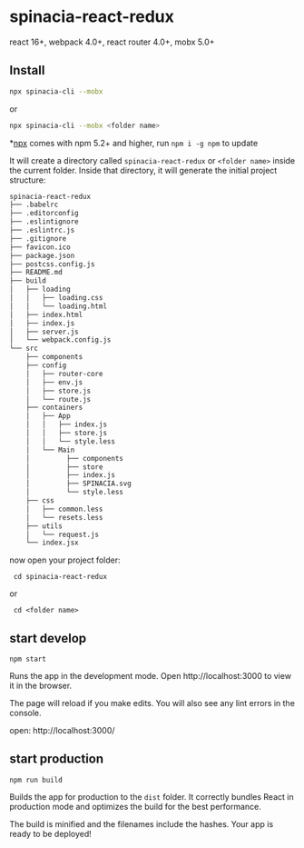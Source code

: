 # spinacia-react-redux

react 16+, webpack 4.0+, react router 4.0+, mobx 5.0+

## Install

``` bash
npx spinacia-cli --mobx
```
or

``` bash
npx spinacia-cli --mobx <folder name>
```


*[npx](https://medium.com/@maybekatz/introducing-npx-an-npm-package-runner-55f7d4bd282b) comes with npm 5.2+ and higher, run ```npm i -g npm``` to update


It will create a directory called ```spinacia-react-redux``` or ```<folder name>``` inside the current folder.
Inside that directory, it will generate the initial project structure:

```bash
spinacia-react-redux
├── .babelrc
├── .editorconfig
├── .eslintignore
├── .eslintrc.js
├── .gitignore
├── favicon.ico
├── package.json
├── postcss.config.js
├── README.md
├── build
│   ├── loading
│   │   ├── loading.css
│   │   └── loading.html
│   ├── index.html
│   ├── index.js
│   ├── server.js
│   └── webpack.config.js
└── src
    ├── components
    ├── config
    │   ├── router-core
    │   ├── env.js
    │   ├── store.js
    │   └── route.js
    ├── containers
    │   ├── App
    │   │   ├── index.js
    │   │   ├── store.js
    │   │   └── style.less
    │   └── Main
    │         ├── components
    │         ├── store
    │         ├── index.js
    │         ├── SPINACIA.svg
    │         └── style.less
    ├── css
    │   ├── common.less
    │   └── resets.less
    ├── utils
    │   └── request.js
    └── index.jsx
```

now open your project folder:

``` cd spinacia-react-redux```

or

``` cd <folder name>```

## start develop

``` npm start ```

Runs the app in the development mode.
Open http://localhost:3000 to view it in the browser.

The page will reload if you make edits.
You will also see any lint errors in the console.

open:  http://localhost:3000/

## start production

``` npm run build ```

Builds the app for production to the ```dist``` folder.
It correctly bundles React in production mode and optimizes the build for the best performance.

The build is minified and the filenames include the hashes.
Your app is ready to be deployed!



